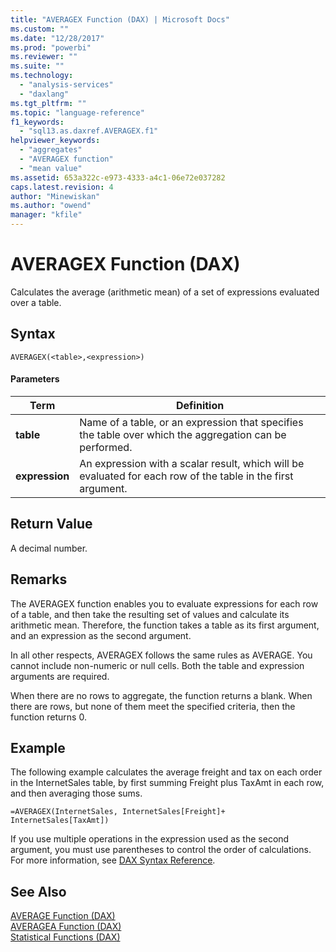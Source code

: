 ```yaml
---
title: "AVERAGEX Function (DAX) | Microsoft Docs"
ms.custom: ""
ms.date: "12/28/2017"
ms.prod: "powerbi"
ms.reviewer: ""
ms.suite: ""
ms.technology: 
  - "analysis-services"
  - "daxlang"
ms.tgt_pltfrm: ""
ms.topic: "language-reference"
f1_keywords: 
  - "sql13.as.daxref.AVERAGEX.f1"
helpviewer_keywords: 
  - "aggregates"
  - "AVERAGEX function"
  - "mean value"
ms.assetid: 653a322c-e973-4333-a4c1-06e72e037282
caps.latest.revision: 4
author: "Minewiskan"
ms.author: "owend"
manager: "kfile"
---
```

# AVERAGEX Function (DAX)
Calculates the average (arithmetic mean) of a set of expressions evaluated over a table.  
  
## Syntax  
  
```  
AVERAGEX(<table>,<expression>)  
```  
  
#### Parameters  
  
|Term|Definition|  
|--------|--------------|  
|**table**|Name of a table, or an expression that specifies the table over which the aggregation can be performed.|  
|**expression**|An expression with a scalar result, which will be evaluated for each row of the table in the first argument.|  
  
## Return Value  
A decimal number.  
  
## Remarks  
The AVERAGEX function enables you to evaluate expressions for each row of a table, and then take the resulting set of values and calculate its arithmetic mean. Therefore, the function takes a table as its first argument, and an expression as the second argument.  
  
In all other respects, AVERAGEX follows the same rules as AVERAGE. You cannot include non-numeric or null cells. Both the table and expression arguments are required.  
  
When there are no rows to aggregate, the function returns a blank.  When there are rows, but none of them meet the specified criteria, then the function returns 0.  
  
## Example  
The following example calculates the average freight and tax on each order in the InternetSales table, by first summing Freight plus TaxAmt in each row, and then averaging those sums.  
  
```  
=AVERAGEX(InternetSales, InternetSales[Freight]+ InternetSales[TaxAmt])  
```  
If you use multiple operations in the expression used as the second argument, you must use parentheses to control the order of calculations. For more information, see [DAX Syntax Reference](dax-syntax-reference.md).  
  
## See Also  
[AVERAGE Function &#40;DAX&#41;](average-function-dax.md)  
[AVERAGEA Function &#40;DAX&#41;](averagea-function-dax.md)  
[Statistical Functions &#40;DAX&#41;](statistical-functions-dax.md)  
  
